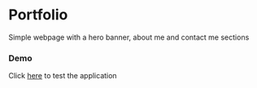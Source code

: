 # Portfolio

Simple webpage with a hero banner, about me and contact me sections

### Demo

Click [here](https://aolumoh.github.io/portfolio/) to test the application